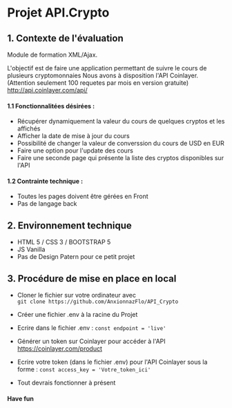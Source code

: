 # Projet API.Crypto

## 1. Contexte de l'évaluation 

Module de formation XML/Ajax.  
  
L'objectif est de faire une application permettant de suivre le cours de plusieurs cryptomonnaies 
Nous avons à disposition l'API Coinlayer.(Attention seulement 100 requetes par mois en version gratuite)  
http://api.coinlayer.com/api/



#### 1.1 Fonctionnalitées désirées :

- Récupérer dynamiquement la valeur du cours de quelques cryptos et les affichés
- Afficher la date de mise à jour du cours
- Possibilité de changer la valeur de converssion du cours de USD en EUR
- Faire une option pour l'update des cours
- Faire une seconde page qui présente la liste des cryptos disponibles sur l'API

#### 1.2 Contrainte technique : 

- Toutes les pages doivent être gérées en Front
- Pas de langage back

## 2. Environnement technique

- HTML 5 / CSS 3 / BOOTSTRAP 5
- JS Vanilla
- Pas de Design Patern pour ce petit projet


## 3. Procédure de mise en place en local

- Cloner le fichier sur votre ordinateur avec  
  `git clone https://github.com/AnxionnazFlo/API_Crypto`

- Créer une fichier .env à la racine du Projet

- Ecrire dans le fichier .env :
  `const endpoint = 'live'`

- Générer un token sur Coinlayer pour accéder à l'API
    https://coinlayer.com/product

- Ecrire votre token (dans le fichier .env) pour l'API Coinlayer sous la forme : `const access_key = 'Votre_token_ici'`

- Tout devrais fonctionner à présent

#### Have fun



 



